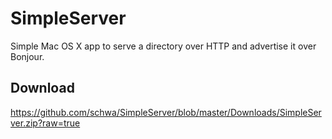 # SimpleServer

Simple Mac OS X app to serve a directory over HTTP and advertise it over Bonjour.

## Download

https://github.com/schwa/SimpleServer/blob/master/Downloads/SimpleServer.zip?raw=true
